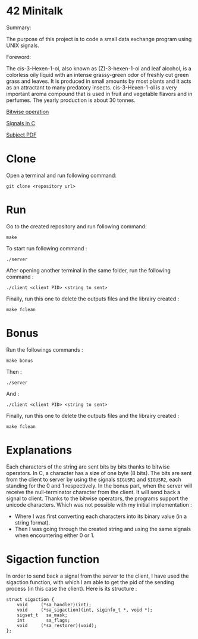 # 42 Minitalk
Summary:

The purpose of this project is to code a small data exchange program using UNIX signals.

Foreword:

The cis-3-Hexen-1-ol, also known as (Z)-3-hexen-1-ol and leaf alcohol, is a colorless oily liquid with an intense grassy-green odor of freshly cut green grass and leaves.
It is produced in small amounts by most plants and it acts as an attractant to many predatory insects. cis-3-Hexen-1-ol is a very important aroma compound that is used in fruit and vegetable flavors and in perfumes.
The yearly production is about 30 tonnes.

[Bitwise operation](https://en.wikipedia.org/wiki/Bitwise_operation)

[Signals in C](https://en.wikipedia.org/wiki/C_signal_handling)

[Subject PDF](https://github.com/williamollio/minitalk/blob/master/subject/minitalk.pdf)

# Clone
Open a terminal and run following command:
```
git clone <repository url>
```
# Run
Go to the created repository and run following command:
```
make
```
To start run following command :
```
./server
```
After opening another terminal in the same folder, run the following command :
```
./client <client PID> <string to sent>
```
Finally, run this one to delete the outputs files and the librairy created :
```
make fclean
```
# Bonus
Run the followings commands :
```
make bonus
```
Then :
```
./server
```
And :
```
./client <client PID> <string to sent>
```
Finally, run this one to delete the outputs files and the librairy created :
```
make fclean
```
# Explanations

Each characters of the string are sent bits by bits thanks to bitwise operators. In C, a character has a size of one byte (8 bits). The bits are sent from the client to server by using the signals `SIGUSR1` and `SIGUSR2`, each standing for the 0 and 1 respectively.
In the bonus part, when the server will receive the null-terminator character from the client. It will send back a signal to client. Thanks to the bitwise operators, the programs support the unicode characters. Which was not possible with my initial implementation :
- Where I was first converting each characters into its binary value (in a string format).
- Then I was going through the created string and using the same signals when encountering either 0 or 1.

# Sigaction function

In order to send back a signal from the server to the client, I have used the sigaction function, with which I am able to get the pid of the sending process (in this case the client). Here is its structure :
```
struct sigaction {
	void     (*sa_handler)(int);
	void     (*sa_sigaction)(int, siginfo_t *, void *);
	sigset_t   sa_mask;
	int        sa_flags;
	void     (*sa_restorer)(void);
};
```
